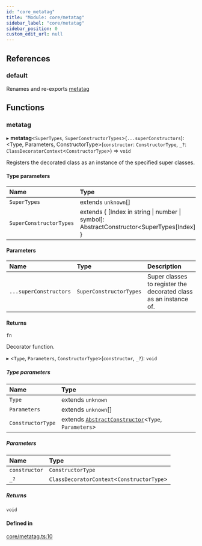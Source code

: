 ```yaml
---
id: "core_metatag"
title: "Module: core/metatag"
sidebar_label: "core/metatag"
sidebar_position: 0
custom_edit_url: null
---
```


## References

### default

Renames and re-exports [metatag](core_metatag.md#metatag)

## Functions

### metatag

▸ **metatag**\<`SuperTypes`, `SuperConstructorTypes`\>(`...superConstructors`): \<Type, Parameters, ConstructorType\>(`constructor`: `ConstructorType`, `_?`: `ClassDecoratorContext`\<`ConstructorType`\>) => `void`

Registers the decorated class as an instance of the specified super classes.

#### Type parameters

| Name                    | Type                                                                                         |
| :---------------------- | :------------------------------------------------------------------------------------------- |
| `SuperTypes`            | extends `unknown`[]                                                                          |
| `SuperConstructorTypes` | extends \{ [Index in string \| number \| symbol]: AbstractConstructor\<SuperTypes[Index]\> } |

#### Parameters

| Name                   | Type                    | Description                                                      |
| :--------------------- | :---------------------- | :--------------------------------------------------------------- |
| `...superConstructors` | `SuperConstructorTypes` | Super classes to register the decorated class as an instance of. |

#### Returns

`fn`

Decorator function.

▸ \<`Type`, `Parameters`, `ConstructorType`\>(`constructor`, `_?`): `void`

##### Type parameters

| Name              | Type                                                                                                            |
| :---------------- | :-------------------------------------------------------------------------------------------------------------- |
| `Type`            | extends `unknown`                                                                                               |
| `Parameters`      | extends `unknown`[]                                                                                             |
| `ConstructorType` | extends [`AbstractConstructor`](util_types_abstract_constructor.md#abstractconstructor)\<`Type`, `Parameters`\> |

##### Parameters

| Name          | Type                                         |
| :------------ | :------------------------------------------- |
| `constructor` | `ConstructorType`                            |
| `_?`          | `ClassDecoratorContext`\<`ConstructorType`\> |

##### Returns

`void`

#### Defined in

[core/metatag.ts:10](https://github.com/tensei-engine/runtime/blob/5e44862/src/main/ts/core/metatag.ts#L10)
